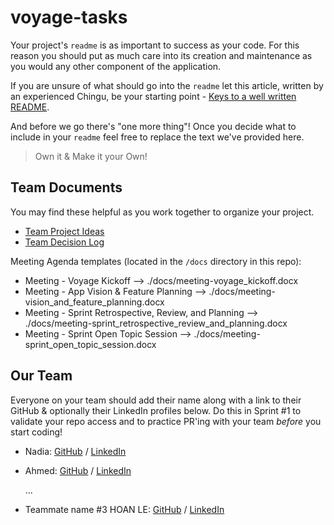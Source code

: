 # voyage-tasks

Your project's `readme` is as important to success as your code. For
this reason you should put as much care into its creation and maintenance
as you would any other component of the application.

If you are unsure of what should go into the `readme` let this article,
written by an experienced Chingu, be your starting point -
[Keys to a well written README](https://tinyurl.com/yk3wubft).

And before we go there's "one more thing"! Once you decide what to include
in your `readme` feel free to replace the text we've provided here.

> Own it & Make it your Own!

## Team Documents

You may find these helpful as you work together to organize your project.

- [Team Project Ideas](./docs/team_project_ideas.md)
- [Team Decision Log](./docs/team_decision_log.md)

Meeting Agenda templates (located in the `/docs` directory in this repo):

- Meeting - Voyage Kickoff --> ./docs/meeting-voyage_kickoff.docx
- Meeting - App Vision & Feature Planning --> ./docs/meeting-vision_and_feature_planning.docx
- Meeting - Sprint Retrospective, Review, and Planning --> ./docs/meeting-sprint_retrospective_review_and_planning.docx
- Meeting - Sprint Open Topic Session --> ./docs/meeting-sprint_open_topic_session.docx

## Our Team

Everyone on your team should add their name along with a link to their GitHub
& optionally their LinkedIn profiles below. Do this in Sprint #1 to validate
your repo access and to practice PR'ing with your team _before_ you start
coding!

- Nadia: [GitHub](https://github.com/NadiaPia) / [LinkedIn](https://www.linkedin.com/in/nadiapiatetskaia/)
- Ahmed: [GitHub](https://github.com/aobaruwa) / [LinkedIn](https://linkedin.com/in/aobn)

  ...

- Teammate name #3 HOAN LE: [GitHub](https://github.com/hoan-k-le) / [LinkedIn](https://linkedin.com/in/hoan-k-le)
